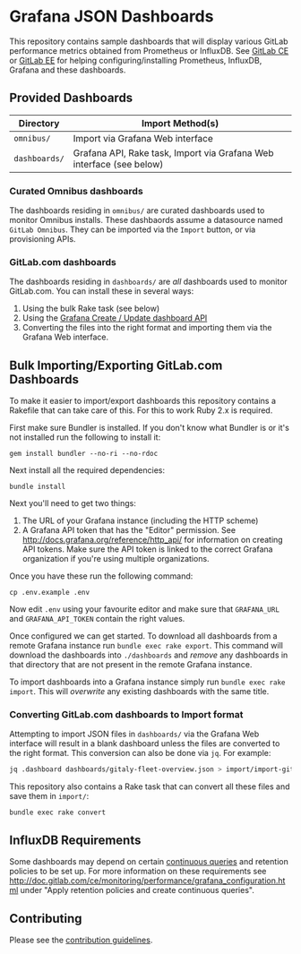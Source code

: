 # Grafana JSON Dashboards

This repository contains sample dashboards that will display various GitLab
performance metrics obtained from Prometheus or InfluxDB. See
[GitLab CE][gitlab-ce-docs] or [GitLab EE][gitlab-ee-docs] for helping
configuring/installing Prometheus, InfluxDB, Grafana and these dashboards.

## Provided Dashboards

|Directory|Import Method(s)|
|---------|-------------|
|`omnibus/`|Import via Grafana Web interface|
|`dashboards/`|Grafana API, Rake task, Import via Grafana Web interface (see below)|

### Curated Omnibus dashboards

The dashboards residing in `omnibus/` are curated dashboards used to
monitor Omnibus installs. These dashbaords assume a datasource named `GitLab Omnibus`. They can be imported via the `Import` button, or via provisioning APIs.

### GitLab.com dashboards

The dashboards residing in `dashboards/` are _all_ dashboards used to
monitor GitLab.com. You can install these in several ways:

1. Using the bulk Rake task (see below)
1. Using the [Grafana Create / Update dashboard API](http://docs.grafana.org/http_api/dashboard/#create-update-dashboard)
1. Converting the files into the right format and importing them via the Grafana Web interface.

## Bulk Importing/Exporting GitLab.com Dashboards

To make it easier to import/export dashboards this repository contains a
Rakefile that can take care of this. For this to work Ruby 2.x is required.

First make sure Bundler is installed. If you don't know what Bundler is or it's
not installed run the following to install it:

    gem install bundler --no-ri --no-rdoc

Next install all the required dependencies:

    bundle install

Next you'll need to get two things:

1. The URL of your Grafana instance (including the HTTP scheme)
2. A Grafana API token that has the "Editor" permission. See
   <http://docs.grafana.org/reference/http_api/> for information on creating API
   tokens. Make sure the API token is linked to the correct Grafana organization if
   you're using multiple organizations.

Once you have these run the following command:

    cp .env.example .env

Now edit `.env` using your favourite editor and make sure that `GRAFANA_URL` and
`GRAFANA_API_TOKEN` contain the right values.

Once configured we can get started. To download all dashboards from a remote
Grafana instance run `bundle exec rake export`. This command will download the
dashboards into `./dashboards` and _remove_ any dashboards in that directory
that are not present in the remote Grafana instance.

To import dashboards into a Grafana instance simply run `bundle exec rake
import`. This will _overwrite_ any existing dashboards with the same title.

### Converting GitLab.com dashboards to Import format

Attempting to import JSON files in `dashboards/` via the Grafana Web
interface will result in a blank dashboard unless the files are
converted to the right format. This conversion can also be done via
`jq`. For example:

```sh
jq .dashboard dashboards/gitaly-fleet-overview.json > import/import-gitaly-fleet-overview.json
```

This repository also contains a Rake task that can convert all these
files and save them in `import/`:

```
bundle exec rake convert
```

## InfluxDB Requirements

Some dashboards may depend on certain [continuous queries][continuous-queries]
and retention policies to be set up. For more information on these requirements
see <http://doc.gitlab.com/ce/monitoring/performance/grafana_configuration.html>
under "Apply retention policies and create continuous queries".

## Contributing

Please see the [contribution guidelines](CONTRIBUTING.md).

[gitlab-ce-docs]: http://docs.gitlab.com/ce/monitoring/performance/introduction.html
[gitlab-ee-docs]: http://docs.gitlab.com/ee/monitoring/performance/introduction.html
[continuous-queries]:https://docs.influxdata.com/influxdb/latest/query_language/continuous_queries/
